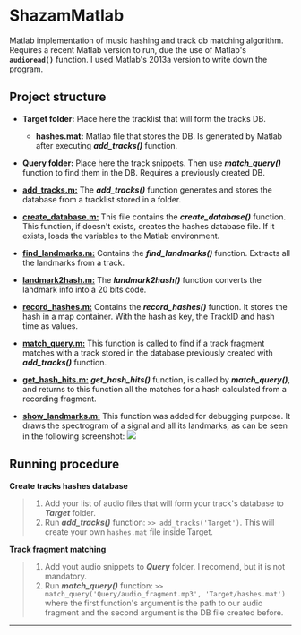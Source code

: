 ShazamMatlab
============

Matlab implementation of music hashing and track db matching algorithm. Requires a recent Matlab version to run, due the use of Matlab's **`audioread()`** function. I used Matlab's 2013a version to write down the program.

Project structure
-----------------

 - **Target folder:** Place here the tracklist that will form the tracks DB.
 
     - **hashes.mat:** Matlab file that stores the DB. Is generated by Matlab after executing ***add_tracks()*** function.
 - **Query folder:** Place here the track snippets. Then use ***match_query()*** function to find them in the DB. Requires a previously created DB.
 
 - **[add_tracks.m:][1]** The  ***add_tracks()*** function generates and stores the database from a tracklist stored in a folder.

 -  **[create_database.m:][2]** This file contains the  ***create_database()*** function. This function, if doesn't exists, creates the hashes database file. If it exists, loads the variables to the Matlab environment.

 - **[find_landmarks.m:][3]** Contains the  ***find_landmarks()*** function. Extracts all the landmarks from a track.
 
 - **[landmark2hash.m:][4]** The  ***landmark2hash()*** function converts the landmark info into a 20 bits code.

 - **[record_hashes.m:][5]** Contains the  ***record_hashes()*** function. It stores the hash in a map container. With the hash as key, the TrackID and hash time as values.

 - **[match_query.m:][6]** This function is called to find if a track fragment matches with a track stored in the database previously created with ***add_tracks()*** function.

 - **[get_hash_hits.m:][7]** ***get_hash_hits()*** function, is called by ***match_query()***, and returns to this function all the matches for a hash calculated from a recording fragment.
 
 - **[show_landmarks.m:][8]** This function was added for debugging purpose. It draws the spectrogram of a signal and all its landmarks, as can be seen in the following screenshot: ![](http://i.imgur.com/6kIbxT2.png)

  [1]: https://github.com/LNSD002/ShazamMatlab/blob/master/add_tracks.m
  [2]: https://github.com/LNSD002/ShazamMatlab/blob/master/create_database.m
  [3]: https://github.com/LNSD002/ShazamMatlab/blob/master/find_landmarks.m
  [4]: https://github.com/LNSD002/ShazamMatlab/blob/master/landmark2hash.m
  [5]: https://github.com/LNSD002/ShazamMatlab/blob/master/record_hashes.m
  [6]: https://github.com/LNSD002/ShazamMatlab/blob/master/match_query.m
  [7]: https://github.com/LNSD002/ShazamMatlab/blob/master/get_hash_hits.m
  [8]: https://github.com/LNSD002/ShazamMatlab/blob/master/show_landmarks.m
 

Running procedure
-----------------

**Create tracks hashes database**

>  1. Add your list of audio files that will form your track's database to ***Target*** folder.
>  2. Run ***add_tracks()*** function: `>> add_tracks('Target')`. This will create your own `hashes.mat` file inside Target.

**Track fragment matching**

> 1. Add yout audio snippets to ***Query*** folder. I recomend, but it is not mandatory.
> 2. Run ***match_query()*** function: 
`>> match_query('Query/audio_fragment.mp3', 'Target/hashes.mat')` where the first function's argument is the path to our audio fragment and the second argument is the DB file created before.

----------
